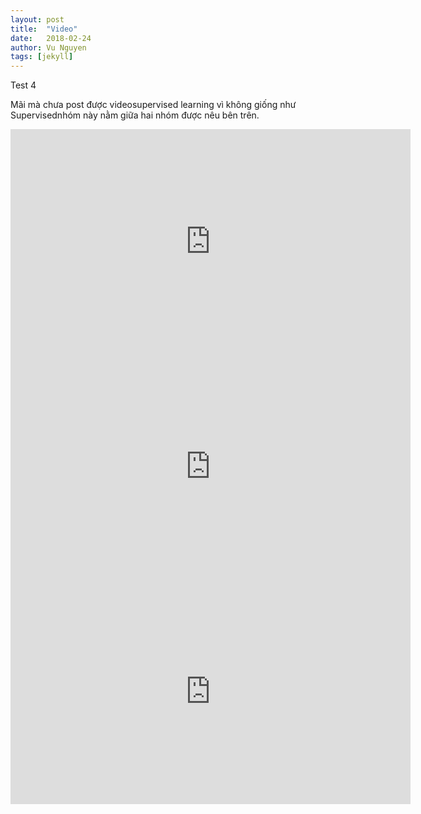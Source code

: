```yaml
---
layout: post
title:  "Video"
date:   2018-02-24
author: Vu Nguyen
tags: [jekyll]
---
```


Test 4

Mãi mà chưa post được videosupervised learning vì không giống như Supervisednhóm này nằm giữa hai nhóm được nêu bên trên. 


<iframe src="https://youtube.com/embed/watch?v=5XPXr0SJiJ0"   
width="640" height="360" frameborder="0" ></iframe>

<iframe src="https://player.vimeo.com/video/193567768?title=0&byline=0&portrait=0"   
width="640" height="360" frameborder="0" ></iframe>

<iframe src="https://youtube.com/watch?v=5XPXr0SJiJ0"  
width="640" height="360" frameborder="0" ></iframe>
